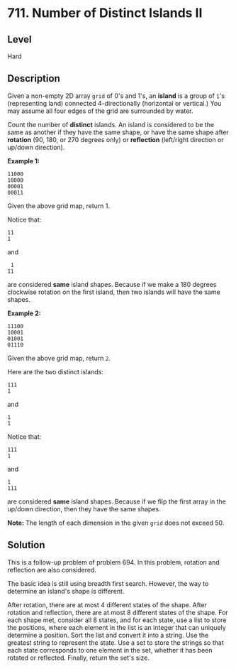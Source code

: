 # 711. Number of Distinct Islands II
## Level
Hard

## Description
Given a non-empty 2D array `grid` of 0's and 1's, an **island** is a group of `1`'s (representing land) connected 4-directionally (horizontal or vertical.) You may assume all four edges of the grid are surrounded by water.

Count the number of **distinct** islands. An island is considered to be the same as another if they have the same shape, or have the same shape after **rotation** (90, 180, or 270 degrees only) or **reflection** (left/right direction or up/down direction).

**Example 1:**
```
11000
10000
00001
00011
```
Given the above grid map, return 1.

Notice that:
```
11
1
```
and
```
 1
11
```
are considered **same** island shapes. Because if we make a 180 degrees clockwise rotation on the first island, then two islands will have the same shapes.

**Example 2:**
```
11100
10001
01001
01110
```
Given the above grid map, return `2`.

Here are the two distinct islands:
```
111
1
```
and
```
1
1
```

Notice that:
```
111
1
```
and
```
1
111
```
are considered **same** island shapes. Because if we flip the first array in the up/down direction, then they have the same shapes.

**Note:** The length of each dimension in the given `grid` does not exceed 50.

## Solution
This is a follow-up problem of problem 694. In this problem, rotation and reflection are also considered.

The basic idea is still using breadth first search. However, the way to determine an island's shape is different.

After rotation, there are at most 4 different states of the shape. After rotation and reflection, there are at most 8 different states of the shape. For each shape met, consider all 8 states, and for each state, use a list to store the positions, where each element in the list is an integer that can uniquely determine a position. Sort the list and convert it into a string. Use the greatest string to represent the state. Use a set to store the strings so that each state corresponds to one element in the set, whether it has been rotated or reflected. Finally, return the set's size.
